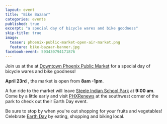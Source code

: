 ```yaml
---
layout: event
title: "Bike Bazaar"
categories: events
published: true
excerpt: "a special day of bicycle wares and bike goodness"
skip-title: true
image:
  teaser: phoenix-public-market-open-air-market.png
  feature: bike-bazaar-banner.jpg
facebook-event: 593430794171876
---
```


Join us at the at [Downtown Phoenix Public Market](http://phxpublicmarket.com/openair/) for a special day of bicycle wares and bike goodness!

**April 23rd** , the market is open from **8am -1pm**. 

A fun ride to the market will leave [Steele Indian School Park](https://goo.gl/maps/cV194AcjLYk) at **9:00 am**. 
Come by a little early and visit [PHXRenews](http://phxrenews.org/) at the southwest corner of the park to check out their Earth Day event.

Be sure to stop by when you're out shopping for your fruits and vegetables!
Celebrate [Earth Day](http://www.earthday.org/) by eating, shopping and biking local.
